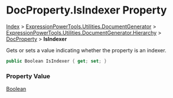 ﻿# DocProperty.IsIndexer Property

[Index](../index.md) > [ExpressionPowerTools.Utilities.DocumentGenerator](ExpressionPowerTools.Utilities.DocumentGenerator.a.md) > [ExpressionPowerTools.Utilities.DocumentGenerator.Hierarchy](ExpressionPowerTools.Utilities.DocumentGenerator.Hierarchy.n.md) > [DocProperty](ExpressionPowerTools.Utilities.DocumentGenerator.Hierarchy.DocProperty.cs.md) > **IsIndexer**

Gets or sets a value indicating whether the property is an indexer.

```csharp
public Boolean IsIndexer { get; set; }
```

### Property Value

 [Boolean](https://docs.microsoft.com/dotnet/api/system.boolean) 

